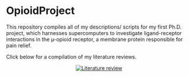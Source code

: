 # OpioidProject

This repository compiles all of my descriptions/ scripts for my first Ph.D. project, which harnesses supercomputers to investigate ligand-receptor interactions in the µ-opioid receptor, a membrane protein responsible for pain relief. 

Click below for a compilation of my literature reviews. 
<p align="center">
<a href="https://burnitup.notion.site/e737c55c72e44f54a10106ed8e15929e?v=ab0a65ab843a4b17ad573318634d067f"><img alt="Literature review" src="https://img.shields.io/static/v1?style=for-the-badge&message=Notion&color=000000&logo=Notion&logoColor=FFFFFF&label="></a>
